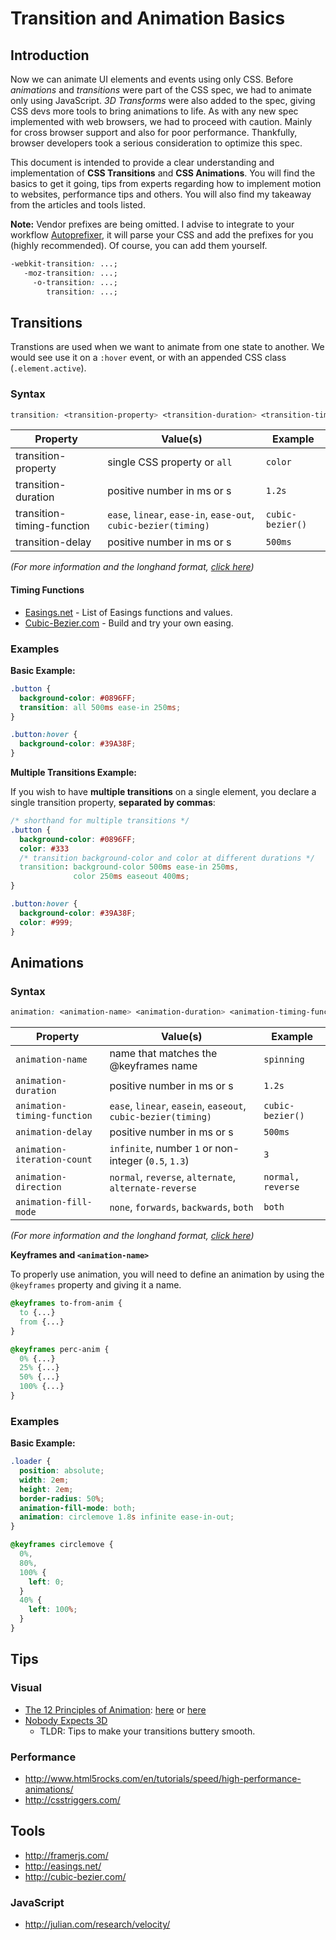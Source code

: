 # Transition and Animation Basics

## Introduction
Now we can animate UI elements and events using only CSS. Before *animations* and
*transitions* were part of the CSS spec, we had to animate only using JavaScript.
*3D Transforms* were also added to the spec, giving CSS devs more tools to bring
animations to life. As with any new spec implemented with web browsers, we had
to proceed with caution. Mainly for cross browser support and also for poor performance.
Thankfully, browser developers took a serious consideration to optimize this spec.

This document is intended to provide a clear understanding and implementation of
**CSS Transitions** and **CSS Animations**. You will find the basics to get it going,
tips from experts regarding how to implement motion to websites, performance tips
and others. You will also find my takeaway from the articles and tools listed.

**Note:** Vendor prefixes are being omitted.
I advise to integrate to your workflow [Autoprefixer](https://github.com/ai/autoprefixer),
it will parse your CSS and add the prefixes for you (highly recommended). Of course,
you can add them yourself.

```css
-webkit-transition: ...;
   -moz-transition: ...;
     -o-transition: ...;
        transition: ...;
```
## Transitions
Transtions are used when we want to animate from one state to
another. We would see use it on a `:hover` event, or with an appended CSS
class (`.element.active`).

### Syntax

```css
transition: <transition-property> <transition-duration> <transition-timing-function> <transition-delay>;
```

| Property                   | Value(s)                                                        | Example          |
| -------------------------- | --------------------------------------------------------------- | ---------------- |
| transition-property        | single CSS property or `all`                                    | `color`          |
| transition-duration        | positive number in ms or s                                      | `1.2s`           |
| transition-timing-function | `ease`, `linear`, `ease-in`, `ease-out`, `cubic-bezier(timing)` | `cubic-bezier()` |
| transition-delay           | positive number in ms or s                                      | `500ms`          |

*(For more information and the longhand format, [click here](https://developer.mozilla.org/en-US/docs/Web/CSS/transition))*

#### Timing Functions
* [Easings.net](http://easings.net/) - List of Easings functions and values.
* [Cubic-Bezier.com](http://cubic-bezier.com/) - Build and try your own easing.

### Examples

**Basic Example:**

```css
.button {
  background-color: #0896FF;
  transition: all 500ms ease-in 250ms;
}

.button:hover {
  background-color: #39A38F;
}
```

**Multiple Transitions Example:**

If you wish to have **multiple transitions** on a single element, you declare a single
transition property, **separated by commas**:

```css
/* shorthand for multiple transitions */
.button {
  background-color: #0896FF;
  color: #333
  /* transition background-color and color at different durations */
  transition: background-color 500ms ease-in 250ms,
              color 250ms easeout 400ms;
}

.button:hover {
  background-color: #39A38F;
  color: #999;
}
```

## Animations

### Syntax

```css
animation: <animation-name> <animation-duration> <animation-timing-function> <animation-delay> <animation-iteration-count> <animation-direction> <animation-fill-mode>;
```

| Property                    | Value(s)                                                      | Example           |
| --------------------------- | ------------------------------------------------------------- | ----------------- |
| `animation-name`            | name that matches the @keyframes name                         | `spinning`        |
| `animation-duration`        | positive number in ms or s                                    | `1.2s`            |
| `animation-timing-function` | `ease`, `linear`, `easein`, `easeout`, `cubic-bezier(timing)` | `cubic-bezier()`  |
| `animation-delay`           | positive number in ms or s                                    | `500ms`           |
| `animation-iteration-count` | `infinite`, number `1` or non-integer (`0.5`, `1.3`)          | `3`               |
| `animation-direction`       | `normal`, `reverse`, `alternate`, `alternate-reverse`         | `normal, reverse` |
| `animation-fill-mode`       | `none`, `forwards`, `backwards`, `both`                       | `both`            |

*(For more information and the longhand format, [click here](https://developer.mozilla.org/en-US/docs/Web/CSS/animation))*

**Keyframes and `<animation-name>`**

To properly use animation, you will need to define an animation by using the `@keyframes`
property and giving it a name.

```css
@keyframes to-from-anim {
  to {...}
  from {...}
}

@keyframes perc-anim {
  0% {...}
  25% {...}
  50% {...}
  100% {...}
}
```

### Examples

**Basic Example:**

```css
.loader {
  position: absolute;
  width: 2em;
  height: 2em;
  border-radius: 50%;
  animation-fill-mode: both;
  animation: circlemove 1.8s infinite ease-in-out;
}

@keyframes circlemove {
  0%,
  80%,
  100% {
    left: 0;
  }
  40% {
    left: 100%;
  }
}
```





## Tips
### Visual
* [The 12 Principles of Animation](http://www.subtraction.com/2014/05/04/the-12-principles-of-animation/): [here](https://vimeo.com/93206523) or [here](http://the12principles.tumblr.com/)
* [Nobody Expects 3D](http://aerotwist.com/tutorials/protip-nobody-expects-3d/)
  * TLDR: Tips to make your transitions buttery smooth.

### Performance
* <http://www.html5rocks.com/en/tutorials/speed/high-performance-animations/>
* <http://csstriggers.com/>

## Tools
* <http://framerjs.com/>
* <http://easings.net/>
* <http://cubic-bezier.com/>

### JavaScript
* <http://julian.com/research/velocity/>
